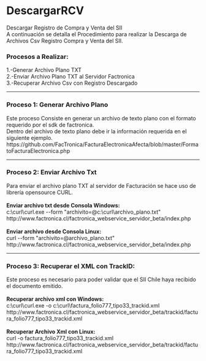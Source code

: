 # DescargarRCV
Descargar Registro de Compra y Venta del SII
<br>A continuación se detalla el Procedimiento para realizar la Descarga de Archivos Csv Registro Compra y Venta del SII.
<h3>Procesos a Realizar:</h3>
1.-Generar Archivo Plano TXT
<br>2.-Enviar Archivo Plano TXT al Servidor Factronica
<br>3.-Recuperar Archivo Csv con Registro Descargado
<hr>
<h3>Proceso 1: Generar Archivo Plano</h3>
Este proceso Consiste en generar un archivo de texto plano con el formato requerido por el sdk de factronica.
<br>Dentro del archivo de texto plano debe ir la información requerida en el siguiente ejemplo.
<br>https://github.com/FacTronica/FacturaElectronicaAfecta/blob/master/FormatoFacturaElectronica.php
<br>
<hr>
<h3>Proceso 2: Enviar Archivo Txt</h3>
Para enviar el archivo plano TXT al servidor de Facturación se hace uso de librería opensource CURL.
<br><br><b>Enviar archivo txt desde Consola Windows:</b>
<br>c:\curl\curl.exe --form "archivito=@c:\curl\archivo_plano.txt" http://www.factronica.cl/factronica_webservice_servidor_beta/index.php
<br><br><b>Enviar archivo desde Consola Linux:</b>
<br>curl --form "archivito=@archivo_plano.txt" http://www.factronica.cl/factronica_webservice_servidor_beta/index.php
<br>
<hr>
<h3>Proceso 3: Recuperar el XML con TrackID:</h3>
Este proceso es necesario para poder validar que el SII Chile haya recibido el documento emitido.
<br><br><b>Recuperar archivo xml con Windows:</b>
<br>c:\curl\curl.exe -o c:\curl\factura_folio777_tipo33_trackid.xml http://www.factronica.cl/factronica_webservice_servidor_beta/trackid/factura_folio777_tipo33_trackid.xml
<br><br><b>Recuperar Archivo Xml con Linux:</b>
<br>curl -o factura_folio777_tipo33_trackid.xml http://www.factronica.cl/factronica_webservice_servidor_beta/trackid/factura_folio777_tipo33_trackid.xml
